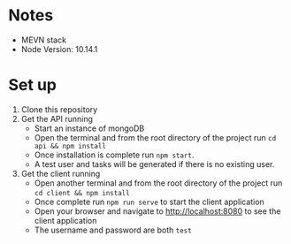 # Notes
- MEVN stack
- Node Version: 10.14.1

# Set up
1) Clone this repository
2) Get the API running
    - Start an instance of mongoDB
    - Open the terminal and from the root directory of the project run `cd api && npm install`
    - Once installation is complete run `npm start`.
    - A test user and tasks will be generated if there is no existing user.
3) Get the client running
    - Open another terminal and from the root directory of the project run `cd client && npm install`
    - Once complete run `npm run serve` to start the client application
    - Open your browser and navigate to [http://localhost:8080](http://localhost:8080) to see the client application
    - The username and password are both `test`
